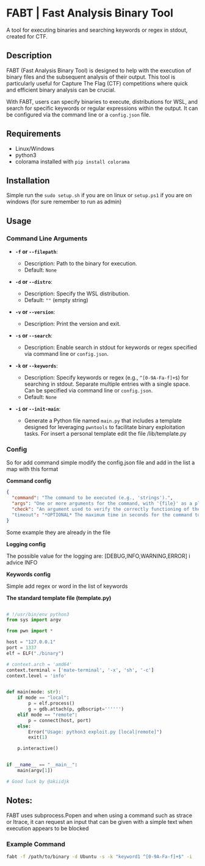 # FABT | Fast Analysis Binary Tool

A tool for executing binaries and searching keywords or regex in stdout, created for CTF.

## Description

FABT (Fast Analysis Binary Tool) is designed to help with the execution of binary files and the subsequent analysis of
their output. This tool is particularly useful for Capture The Flag (CTF) competitions where quick and efficient binary
analysis can be crucial.

With FABT, users can specify binaries to execute, distributions for WSL, and search for specific keywords or regular
expressions within the output. It can be configured via the command line or a `config.json` file.

## Requirements

- Linux/Windows
- python3
- colorama installed with ```pip install colorama```

## Installation

Simple run the ```sudo setup.sh``` if you are on linux or ```setup.ps1``` if you are on windows (for sure remember to run as
admin)

## Usage

### Command Line Arguments

- **`-f` or `--filepath`**:
    - Description: Path to the binary for execution.
    - Default: `None`

- **`-d` or `--distro`**:
    - Description: Specify the WSL distribution.
    - Default: `""` (empty string)

- **`-v` or `--version`**:
    - Description: Print the version and exit.

- **`-s` or `--search`**:
    - Description: Enable search in stdout for keywords or regex specified via command line or `config.json`.

- **`-k` or `--keywords`**:
    - Description: Specify keywords or regex (e.g., `^[0-9A-Fa-f]+$`) for searching in stdout. Separate multiple entries
      with a single space. Can be specified via command line or `config.json`.
    - Default: `None`

- **`-i` or `--init-main`**:
    - Generate a Python file named `main.py` that includes a template designed for leveraging `pwntools` to facilitate
      binary exploitation tasks. For insert a personal template edit the file /lib/template.py

### Config

So for add command simple modify the config.json file and add in the list a map with this format

**Command config**

```json
{
  "command": "The command to be executed (e.g., 'strings').",
  "args": "One or more arguments for the command, with '{file}' as a placeholder for the file path.",
  "check": "An argument used to verify the correctly functioning of the command. (e.g., '-v or --version')"
  "timeout": "*OPTIONAL* The maximum time in seconds for the command to execute."
}
```

Some example they are already in the file

**Logging config**

The possible value for the logging are: [DEBUG,INFO,WARNING,ERROR] i advice INFO

**Keywords config**

Simple add regex or word in the list of keywords

**The standard template file (template.py)**

```python

# !/usr/bin/env python3
from sys import argv

from pwn import *

host = "127.0.0.1"
port = 1337
elf = ELF("./binary")

# context.arch = 'amd64'
context.terminal = ['mate-terminal', '-x', 'sh', '-c']
context.level = 'info'


def main(mode: str):
    if mode == "local":
        p = elf.process()
        g = gdb.attach(p, gdbscript='''''')
    elif mode == "remote":
        p = connect(host, port)
    else:
        Error("Usage: python3 exploit.py [local|remote]")
        exit(1)

    p.interactive()


if __name__ == "__main__":
    main(argv[1])

# Good luck by @akiidjk


```

## Notes:

FABT uses subprocess.Popen and when using a command such as strace or ltrace, it can request an input that can be given
with a simple text when execution appears to be blocked

### Example Command

```sh
fabt -f /path/to/binary -d Ubuntu -s -k "keyword1 ^[0-9A-Fa-f]+$" -i
